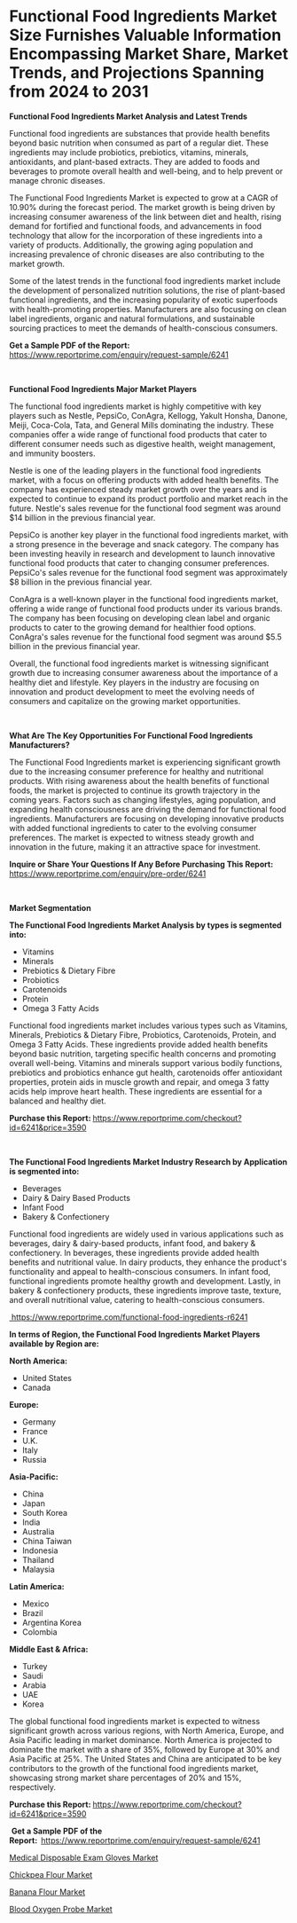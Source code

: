 <p><h1>Functional Food Ingredients Market Size Furnishes Valuable Information Encompassing Market Share, Market Trends, and Projections Spanning from 2024 to 2031</h1></p><p><strong>Functional Food Ingredients Market Analysis and Latest Trends</strong></p>
<p><p>Functional food ingredients are substances that provide health benefits beyond basic nutrition when consumed as part of a regular diet. These ingredients may include probiotics, prebiotics, vitamins, minerals, antioxidants, and plant-based extracts. They are added to foods and beverages to promote overall health and well-being, and to help prevent or manage chronic diseases.</p><p>The Functional Food Ingredients Market is expected to grow at a CAGR of 10.90% during the forecast period. The market growth is being driven by increasing consumer awareness of the link between diet and health, rising demand for fortified and functional foods, and advancements in food technology that allow for the incorporation of these ingredients into a variety of products. Additionally, the growing aging population and increasing prevalence of chronic diseases are also contributing to the market growth.</p><p>Some of the latest trends in the functional food ingredients market include the development of personalized nutrition solutions, the rise of plant-based functional ingredients, and the increasing popularity of exotic superfoods with health-promoting properties. Manufacturers are also focusing on clean label ingredients, organic and natural formulations, and sustainable sourcing practices to meet the demands of health-conscious consumers.</p></p>
<p><strong>Get a Sample PDF of the Report:&nbsp;</strong> <a href="https://www.reportprime.com/enquiry/request-sample/6241">https://www.reportprime.com/enquiry/request-sample/6241</a></p>
<p>&nbsp;</p>
<p><strong>Functional Food Ingredients Major Market Players</strong></p>
<p><p>The functional food ingredients market is highly competitive with key players such as Nestle, PepsiCo, ConAgra, Kellogg, Yakult Honsha, Danone, Meiji, Coca-Cola, Tata, and General Mills dominating the industry. These companies offer a wide range of functional food products that cater to different consumer needs such as digestive health, weight management, and immunity boosters.</p><p>Nestle is one of the leading players in the functional food ingredients market, with a focus on offering products with added health benefits. The company has experienced steady market growth over the years and is expected to continue to expand its product portfolio and market reach in the future. Nestle's sales revenue for the functional food segment was around $14 billion in the previous financial year.</p><p>PepsiCo is another key player in the functional food ingredients market, with a strong presence in the beverage and snack category. The company has been investing heavily in research and development to launch innovative functional food products that cater to changing consumer preferences. PepsiCo's sales revenue for the functional food segment was approximately $8 billion in the previous financial year.</p><p>ConAgra is a well-known player in the functional food ingredients market, offering a wide range of functional food products under its various brands. The company has been focusing on developing clean label and organic products to cater to the growing demand for healthier food options. ConAgra's sales revenue for the functional food segment was around $5.5 billion in the previous financial year.</p><p>Overall, the functional food ingredients market is witnessing significant growth due to increasing consumer awareness about the importance of a healthy diet and lifestyle. Key players in the industry are focusing on innovation and product development to meet the evolving needs of consumers and capitalize on the growing market opportunities.</p></p>
<p>&nbsp;</p>
<p><strong>What Are The Key Opportunities For Functional Food Ingredients Manufacturers?</strong></p>
<p><p>The Functional Food Ingredients market is experiencing significant growth due to the increasing consumer preference for healthy and nutritional products. With rising awareness about the health benefits of functional foods, the market is projected to continue its growth trajectory in the coming years. Factors such as changing lifestyles, aging population, and expanding health consciousness are driving the demand for functional food ingredients. Manufacturers are focusing on developing innovative products with added functional ingredients to cater to the evolving consumer preferences. The market is expected to witness steady growth and innovation in the future, making it an attractive space for investment.</p></p>
<p><strong>Inquire or Share Your Questions If Any Before Purchasing This Report:</strong> <a href="https://www.reportprime.com/enquiry/pre-order/6241">https://www.reportprime.com/enquiry/pre-order/6241</a></p>
<p>&nbsp;</p>
<p><strong>Market Segmentation</strong></p>
<p><strong>The Functional Food Ingredients Market Analysis by types is segmented into:</strong></p>
<p><ul><li>Vitamins</li><li>Minerals</li><li>Prebiotics & Dietary Fibre</li><li>Probiotics</li><li>Carotenoids</li><li>Protein</li><li>Omega 3 Fatty Acids</li></ul></p>
<p><p>Functional food ingredients market includes various types such as Vitamins, Minerals, Prebiotics & Dietary Fibre, Probiotics, Carotenoids, Protein, and Omega 3 Fatty Acids. These ingredients provide added health benefits beyond basic nutrition, targeting specific health concerns and promoting overall well-being. Vitamins and minerals support various bodily functions, prebiotics and probiotics enhance gut health, carotenoids offer antioxidant properties, protein aids in muscle growth and repair, and omega 3 fatty acids help improve heart health. These ingredients are essential for a balanced and healthy diet.</p></p>
<p><strong>Purchase this Report:&nbsp;</strong><a href="https://www.reportprime.com/checkout?id=6241&price=3590">https://www.reportprime.com/checkout?id=6241&price=3590</a></p>
<p>&nbsp;</p>
<p><strong>The Functional Food Ingredients Market Industry Research by Application is segmented into:</strong></p>
<p><ul><li>Beverages</li><li>Dairy & Dairy Based Products</li><li>Infant Food</li><li>Bakery & Confectionery</li></ul></p>
<p><p>Functional food ingredients are widely used in various applications such as beverages, dairy & dairy-based products, infant food, and bakery & confectionery. In beverages, these ingredients provide added health benefits and nutritional value. In dairy products, they enhance the product's functionality and appeal to health-conscious consumers. In infant food, functional ingredients promote healthy growth and development. Lastly, in bakery & confectionery products, these ingredients improve taste, texture, and overall nutritional value, catering to health-conscious consumers.</p></p>
<p><a href="https://www.reportprime.com/functional-food-ingredients-r6241">&nbsp;https://www.reportprime.com/functional-food-ingredients-r6241</a></p>
<p><strong>In terms of Region, the Functional Food Ingredients Market Players available by Region are:</strong></p>
<p>
    <p> <strong> North America: </strong>
        <ul>
            <li>United States</li>
            <li>Canada</li>
        </ul>
        </p> 
    <p> <strong> Europe: </strong>
        <ul>
            <li>Germany</li>
            <li>France</li>
            <li>U.K.</li>
            <li>Italy</li>
            <li>Russia</li>
        </ul>
        </p> 
    <p> <strong> Asia-Pacific: </strong>
        <ul>
            <li>China</li>
            <li>Japan</li>
            <li>South Korea</li>
            <li>India</li>
            <li>Australia</li>
            <li>China Taiwan</li>
            <li>Indonesia</li>
            <li>Thailand</li>
            <li>Malaysia</li>
        </ul>
        </p> 
    <p> <strong> Latin America: </strong>
        <ul>
            <li>Mexico</li>
            <li>Brazil</li>
            <li>Argentina Korea</li>
            <li>Colombia</li>
        </ul>
        </p> 
    <p> <strong> Middle East & Africa: </strong>
        <ul>
            <li>Turkey</li>
            <li>Saudi</li>
            <li>Arabia</li>
            <li>UAE</li>
            <li>Korea</li>
        </ul>
    </p>
    </p>
<p><p>The global functional food ingredients market is expected to witness significant growth across various regions, with North America, Europe, and Asia Pacific leading in market dominance. North America is projected to dominate the market with a share of 35%, followed by Europe at 30% and Asia Pacific at 25%. The United States and China are anticipated to be key contributors to the growth of the functional food ingredients market, showcasing strong market share percentages of 20% and 15%, respectively.</p></p>
<p><strong>Purchase this Report: </strong><a href="https://www.reportprime.com/checkout?id=6241&price=3590">https://www.reportprime.com/checkout?id=6241&price=3590</a></p>
<p>&nbsp;<strong>Get a Sample PDF of the Report:&nbsp;&nbsp;</strong><a href="https://www.reportprime.com/enquiry/request-sample/6241">https://www.reportprime.com/enquiry/request-sample/6241</a></p>
<p><strong></strong></p>
<p><p><a href="https://issuu.com/reportprime-2/docs/medical-disposable-exam-gloves-market-size-2030.pp">Medical Disposable Exam Gloves Market</a></p><p><a href="https://github.com/anggakarna133/Market-Research-Report-List-1/blob/main/chickpea-flour-market.md">Chickpea Flour Market</a></p><p><a href="https://github.com/btwcqfvq34/Market-Research-Report-List-1/blob/main/banana-flour-market.md">Banana Flour Market</a></p><p><a href="https://issuu.com/reportprime-2/docs/blood-oxygen-probe-market-size-2030.pptx">Blood Oxygen Probe Market</a></p></p>